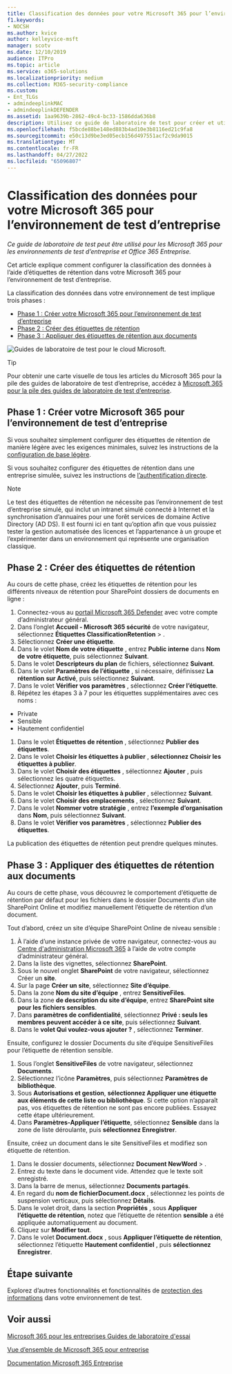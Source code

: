 ```yaml
---
title: Classification des données pour votre Microsoft 365 pour l’environnement de test d’entreprise
f1.keywords:
- NOCSH
ms.author: kvice
author: kelleyvice-msft
manager: scotv
ms.date: 12/10/2019
audience: ITPro
ms.topic: article
ms.service: o365-solutions
ms.localizationpriority: medium
ms.collection: M365-security-compliance
ms.custom:
- Ent_TLGs
- admindeeplinkMAC
- admindeeplinkDEFENDER
ms.assetid: 1aa9639b-2862-49c4-bc33-1586dda636b8
description: Utilisez ce guide de laboratoire de test pour créer et utiliser des étiquettes de rétention sur les documents de votre Microsoft 365 pour l’environnement de test d’entreprise.
ms.openlocfilehash: f5bcde88be148ed883b4ad10e3b8116ed21c9fa8
ms.sourcegitcommit: e50c13d9be3ed05ecb156d497551acf2c9da9015
ms.translationtype: MT
ms.contentlocale: fr-FR
ms.lasthandoff: 04/27/2022
ms.locfileid: "65096807"
---
```

# <a name="data-classification-for-your-microsoft-365-for-enterprise-test-environment"></a>Classification des données pour votre Microsoft 365 pour l’environnement de test d’entreprise

*Ce guide de laboratoire de test peut être utilisé pour les Microsoft 365 pour les environnements de test d’entreprise et Office 365 Entreprise.*

Cet article explique comment configurer la classification des données à l’aide d’étiquettes de rétention dans votre Microsoft 365 pour l’environnement de test d’entreprise.

La classification des données dans votre environnement de test implique trois phases :
- [Phase 1 : Créer votre Microsoft 365 pour l’environnement de test d’entreprise](#phase-1-build-out-your-microsoft-365-for-enterprise-test-environment)
- [Phase 2 : Créer des étiquettes de rétention](#phase-2-create-retention-labels)
- [Phase 3 : Appliquer des étiquettes de rétention aux documents](#phase-3-apply-retention-labels-to-documents)

![Guides de laboratoire de test pour le cloud Microsoft.](../media/m365-enterprise-test-lab-guides/cloud-tlg-icon.png)

> [!TIP]
> Pour obtenir une carte visuelle de tous les articles du Microsoft 365 pour la pile des guides de laboratoire de test d’entreprise, accédez à [Microsoft 365 pour la pile des guides de laboratoire de test d’entreprise](../downloads/Microsoft365EnterpriseTLGStack.pdf).
  
## <a name="phase-1-build-out-your-microsoft-365-for-enterprise-test-environment"></a>Phase 1 : Créer votre Microsoft 365 pour l’environnement de test d’entreprise

Si vous souhaitez simplement configurer des étiquettes de rétention de manière légère avec les exigences minimales, suivez les instructions de la [configuration de base légère](lightweight-base-configuration-microsoft-365-enterprise.md).
  
Si vous souhaitez configurer des étiquettes de rétention dans une entreprise simulée, suivez les instructions de [l’authentification directe](pass-through-auth-m365-ent-test-environment.md).
  
> [!NOTE]
> Le test des étiquettes de rétention ne nécessite pas l’environnement de test d’entreprise simulé, qui inclut un intranet simulé connecté à Internet et la synchronisation d’annuaires pour une forêt services de domaine Active Directory (AD DS). Il est fourni ici en tant qu’option afin que vous puissiez tester la gestion automatisée des licences et l’appartenance à un groupe et l’expérimenter dans un environnement qui représente une organisation classique.

## <a name="phase-2-create-retention-labels"></a>Phase 2 : Créer des étiquettes de rétention

Au cours de cette phase, créez les étiquettes de rétention pour les différents niveaux de rétention pour SharePoint dossiers de documents en ligne :

1. Connectez-vous au <a href="https://go.microsoft.com/fwlink/p/?linkid=2077139" target="_blank">portail Microsoft 365 Defender</a> avec votre compte d’administrateur général.
1. Dans l’onglet **Accueil - Microsoft 365 sécurité** de votre navigateur, sélectionnez **Étiquettes ClassificationRetention** > .
1. Sélectionnez **Créer une étiquette**.
1. Dans le volet **Nom de votre étiquette** , entrez **Public interne** dans **Nom de votre étiquette**, puis sélectionnez **Suivant**.
1. Dans le volet **Descripteurs du plan** de fichiers, sélectionnez **Suivant**.
1. Dans le volet **Paramètres de l’étiquette** , si nécessaire, définissez **La rétention** **sur Activé**, puis sélectionnez **Suivant**.
1. Dans le volet **Vérifier vos paramètres** , sélectionnez **Créer l’étiquette**.
1. Répétez les étapes 3 à 7 pour les étiquettes supplémentaires avec ces noms :
  - Private
  - Sensible
  - Hautement confidentiel
1. Dans le volet **Étiquettes de rétention** , sélectionnez **Publier des étiquettes**.
1. Dans le volet **Choisir les étiquettes à publier** , **sélectionnez Choisir les étiquettes à publier**.
1. Dans le volet **Choisir des étiquettes** , sélectionnez **Ajouter** , puis sélectionnez les quatre étiquettes.
1. Sélectionnez **Ajouter**, puis **Terminé**.
1. Dans le volet **Choisir les étiquettes à publier** , sélectionnez **Suivant**.
1. Dans le volet **Choisir des emplacements** , sélectionnez **Suivant**.
1. Dans le volet **Nommer votre stratégie** , entrez **l’exemple d’organisation** dans **Nom**, puis sélectionnez **Suivant**.
1. Dans le volet **Vérifier vos paramètres** , sélectionnez **Publier des étiquettes**.
 
La publication des étiquettes de rétention peut prendre quelques minutes.

## <a name="phase-3-apply-retention-labels-to-documents"></a>Phase 3 : Appliquer des étiquettes de rétention aux documents

Au cours de cette phase, vous découvrez le comportement d’étiquette de rétention par défaut pour les fichiers dans le dossier Documents d’un site SharePoint Online et modifiez manuellement l’étiquette de rétention d’un document.

Tout d’abord, créez un site d’équipe SharePoint Online de niveau sensible :
  
1. À l’aide d’une instance privée de votre navigateur, connectez-vous au <a href="https://go.microsoft.com/fwlink/p/?linkid=2024339" target="_blank">Centre d'administration Microsoft 365</a> à l’aide de votre compte d’administrateur général.
1. Dans la liste des vignettes, sélectionnez **SharePoint**.
1. Sous le nouvel onglet **SharePoint** de votre navigateur, sélectionnez Créer un **site**.
1. Sur la page **Créer un site**, sélectionnez **Site d’équipe**.
1. Dans la zone **Nom du site d’équipe** , entrez **SensitiveFiles**.
1. Dans la zone **de description du site d’équipe**, entrez **SharePoint site pour les fichiers sensibles**.
1. Dans **paramètres de confidentialité**, sélectionnez **Privé : seuls les membres peuvent accéder à ce site**, puis sélectionnez **Suivant**.
1. Dans le **volet Qui voulez-vous ajouter ?** , sélectionnez **Terminer**.
    
Ensuite, configurez le dossier Documents du site d’équipe SensitiveFiles pour l’étiquette de rétention sensible.
  
1. Sous l’onglet **SensitiveFiles** de votre navigateur, sélectionnez **Documents**.
1. Sélectionnez l’icône **Paramètres**, puis sélectionnez **Paramètres de bibliothèque**.
1. Sous **Autorisations et gestion**, **sélectionnez Appliquer une étiquette aux éléments de cette liste ou bibliothèque**. Si cette option n’apparaît pas, vos étiquettes de rétention ne sont pas encore publiées. Essayez cette étape ultérieurement.
1. Dans **Paramètres-Appliquer l’étiquette**, sélectionnez **Sensible** dans la zone de liste déroulante, puis **sélectionnez Enregistrer**.

Ensuite, créez un document dans le site SensitiveFiles et modifiez son étiquette de rétention.
    
1. Dans le dossier documents, sélectionnez **Document NewWord** > .
1. Entrez du texte dans le document vide. Attendez que le texte soit enregistré.
1. Dans la barre de menus, sélectionnez **Documents partagés**.
1. En regard du **nom de fichierDocument.docx** , sélectionnez les points de suspension verticaux, puis sélectionnez **Détails**.
1. Dans le volet droit, dans la section **Propriétés** , sous **Appliquer l’étiquette de rétention**, notez que l’étiquette de rétention **sensible** a été appliquée automatiquement au document.
1. Cliquez sur **Modifier tout**.
1. Dans le volet **Document.docx** , sous **Appliquer l’étiquette de rétention**, sélectionnez l’étiquette **Hautement confidentiel** , puis **sélectionnez Enregistrer**.

## <a name="next-step"></a>Étape suivante

Explorez d’autres fonctionnalités et fonctionnalités de [protection des informations](m365-enterprise-test-lab-guides.md#information-protection) dans votre environnement de test.

## <a name="see-also"></a>Voir aussi

[Microsoft 365 pour les entreprises Guides de laboratoire d'essai](m365-enterprise-test-lab-guides.md)

[Vue d’ensemble de Microsoft 365 pour entreprise](microsoft-365-overview.md)

[Documentation Microsoft 365 Entreprise](/microsoft-365-enterprise/)
